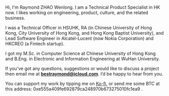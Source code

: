 Hi, I'm Raymond ZHAO Wenlong. I am a Technical Product Specialist in HK now. 
I likes working on engineering, product, culture, and the related business.


I was a Technical Officer in HSUHK, RA (in Chinese University of Hong Kong, City University of Hong Kong, and Hong Kong Baptist University), and Lead Software Engineer in Alcatel-Lucent (now Nokia Corporation) and HKCREO (a Fintech startup).

I got my M.Sc. in Computer Science at Chinese University of Hong Kong and B.Eng. in Electronic and Information Engineering at WuHan University.

If you’ve got any questions, suggestions or would like to discuss a project then email me at **bestraymond@icloud.com**. I’d be happy to hear from you. 

You can support my work by tipping me on [Ko-fi](https://ko-fi.com/muyun), or send me some BTC at this address: 0xe555a409fe692879ca248970b673275010fc1ea9 .
